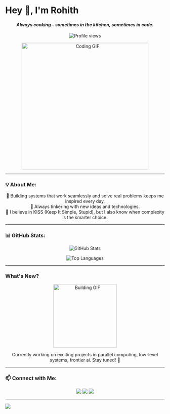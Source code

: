 # Hey 👋, I'm Rohith 
<h4 align="center"> <i>Always cooking – sometimes in the kitchen, sometimes in code.</i> </h4>

<p align="center">
  <img src="https://komarev.com/ghpvc/?username=rkat7&label=Profile%20views&color=0e75b6&style=flat&label=Visitors&color=brightgreen" alt="Profile views" />
</p>

<p align="center">
  <img src="https://media.giphy.com/media/qgQUggAC3Pfv687qPC/giphy.gif" width="400" alt="Coding GIF" />
</p>

---

### 💡 About Me:
<p align="center">
  🚀 Building systems that work seamlessly and solve real problems keeps me inspired every day.<br>
  🔧 Always tinkering with new ideas and technologies.<br>
  🌱 I believe in KISS (Keep It Simple, Stupid), but I also know when complexity is the smarter choice.
</p>


---

### 📊 GitHub Stats:
<p align="center">
  <img src="https://github-readme-stats.vercel.app/api?username=rkat7&show_icons=true&theme=tokyonight" alt="GitHub Stats" />
</p>
<p align="center">
  <img src="https://github-readme-stats.vercel.app/api/top-langs?username=rkat7&show_icons=true&locale=en&layout=compact&theme=tokyonight" alt="Top Languages" />
</p>

---

### **What's New?**
<p align="center">
  <img src="https://media.giphy.com/media/Ll22OhMLAlVDb8UQWe/giphy.gif" width="200" alt="Building GIF"/>
</p>
<p align="center">Currently working on exciting projects in parallel computing, low-level systems, frontier ai. Stay tuned! 🚀</p>

---

### 📫 Connect with Me:
<p align="center">
<a href="https://twitter.com/roheathen" target="_blank"><img src="https://img.shields.io/badge/Twitter-%231DA1F2.svg?style=for-the-badge&logo=twitter&logoColor=white" /></a>
<a href="https://linkedin.com/in/rkat7" target="_blank"><img src="https://img.shields.io/badge/LinkedIn-%230077B5.svg?style=for-the-badge&logo=linkedin&logoColor=white" /></a>
<a href="https://hashnode.com/@rkat7" target="_blank"><img src="https://img.shields.io/badge/Hashnode-2962FF.svg?style=for-the-badge&logo=hashnode&logoColor=white" /></a>
</p>

---

<a href="https://www.buymeacoffee.com/rkat7"><img src="https://img.shields.io/badge/Buy%20Me%20A%20Coffee-FFDD00?style=for-the-badge&logo=buy-me-a-coffee&logoColor=black" /></a>
